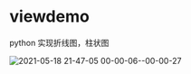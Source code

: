 # viewdemo
python 实现折线图，柱状图


![2021-05-18 21-47-05 00-00-06--00-00-27](https://user-images.githubusercontent.com/70384877/118667530-addad580-b826-11eb-8d56-360f5438996a.gif)
